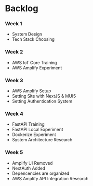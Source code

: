 # Backlog

### Week 1
- System Design
- Tech Stack Choosing
 
### Week 2
-   AWS IoT Core Training
-   AWS Amplify Experiment

### Week 3
-   AWS Amplify Setup
-   Setting Site with NextJS & MUI5
-   Setting Authentication System

### Week 4
-   FastAPI Training
-   FastAPI Local Experiment
-   Dockerize Experiment
-   System Architecture Research

### Week 5
-   Amplify UI Removed
-   NextAuth Added
-   Depencencies are organized
-   AWS Amplify API Integration Research
